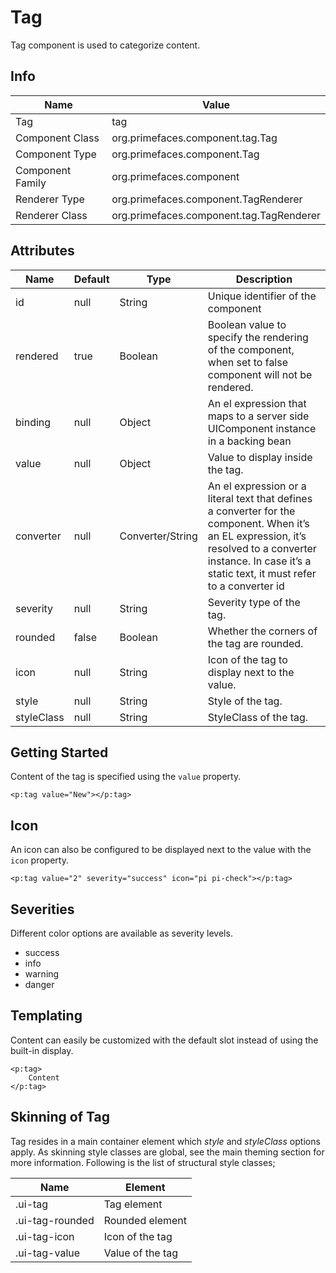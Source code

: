 # Tag

Tag component is used to categorize content.

## Info

| Name | Value |
| --- | --- |
| Tag | tag
| Component Class | org.primefaces.component.tag.Tag
| Component Type | org.primefaces.component.Tag
| Component Family | org.primefaces.component
| Renderer Type | org.primefaces.component.TagRenderer
| Renderer Class | org.primefaces.component.tag.TagRenderer

## Attributes

| Name | Default | Type | Description | 
| --- | --- | --- | --- |
| id | null | String | Unique identifier of the component
| rendered | true | Boolean | Boolean value to specify the rendering of the component, when set to false component will not be rendered.
| binding | null | Object | An el expression that maps to a server side UIComponent instance in a backing bean
| value | null | Object | Value to display inside the tag.
| converter | null | Converter/String | An el expression or a literal text that defines a converter for the component. When it’s an EL expression, it’s resolved to a converter instance. In case it’s a static text, it must refer to a converter id
| severity | null | String | Severity type of the tag.
| rounded | false | Boolean | Whether the corners of the tag are rounded.
| icon | null | String | Icon of the tag to display next to the value.
| style | null | String | Style of the tag.
| styleClass | null | String | StyleClass of the tag.

## Getting Started
Content of the tag is specified using the ```value``` property.

```xhtml
<p:tag value="New"></p:tag>
```

## Icon
An icon can also be configured to be displayed next to the value with the ```icon``` property.

```xhtml
<p:tag value="2" severity="success" icon="pi pi-check"></p:tag>
```

## Severities
Different color options are available as severity levels.

* success
* info
* warning
* danger

## Templating
Content can easily be customized with the default slot instead of using the built-in display.

```xhtml
<p:tag>
    Content
</p:tag>
```

## Skinning of Tag
Tag resides in a main container element which _style_ and _styleClass_ options apply. As skinning
style classes are global, see the main theming section for more information. Following is the list of
structural style classes;

| Name | Element |
| --- | --- |
|.ui-tag | Tag element
|.ui-tag-rounded | Rounded element
|.ui-tag-icon | Icon of the tag
|.ui-tag-value	| Value of the tag
